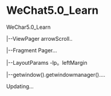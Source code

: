 # WeChat5.0_Learn
WeChar5.0_Learn

|--ViewPager arrowScroll..

|--Fragment Pager...

|--LayoutParams -lp。leftMargin

|--getwindow().getwindowmanager()....

Updating...
